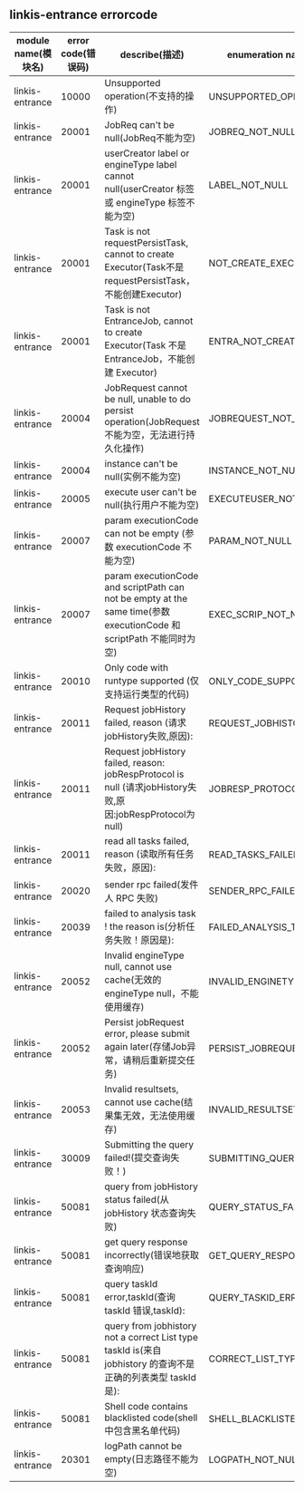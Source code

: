 ## linkis-entrance  errorcode

| module name(模块名) | error code(错误码)  | describe(描述) |enumeration name(枚举)| Exception Class(类名)|
| -------- | -------- | ----- |-----|-----|
|linkis-entrance |10000|Unsupported operation(不支持的操作)|UNSUPPORTED_OPERATION|EntranceErrorCodeSummary|
|linkis-entrance |20001|JobReq can't be null(JobReq不能为空)|JOBREQ_NOT_NULL|EntranceErrorCodeSummary|
|linkis-entrance |20001|userCreator label or engineType label cannot null(userCreator 标签或 engineType 标签不能为空)|LABEL_NOT_NULL|EntranceErrorCodeSummary|
|linkis-entrance |20001|Task is not requestPersistTask, cannot to create Executor(Task不是requestPersistTask，不能创建Executor)|NOT_CREATE_EXECUTOR|EntranceErrorCodeSummary|
|linkis-entrance |20001|Task is not EntranceJob, cannot to create Executor(Task 不是 EntranceJob，不能创建 Executor)|ENTRA_NOT_CREATE_EXECUTOR|EntranceErrorCodeSummary|
|linkis-entrance |20004|JobRequest cannot be null, unable to do persist operation(JobRequest 不能为空，无法进行持久化操作)|JOBREQUEST_NOT_NULL|EntranceErrorCodeSummary|
|linkis-entrance |20004|instance can't be null(实例不能为空)|INSTANCE_NOT_NULL|EntranceErrorCodeSummary|
|linkis-entrance |20005|execute user can't be null(执行用户不能为空)|EXECUTEUSER_NOT_NULL|EntranceErrorCodeSummary|
|linkis-entrance |20007|param executionCode can not be empty (参数 executionCode 不能为空)|PARAM_NOT_NULL|EntranceErrorCodeSummary|
|linkis-entrance |20007|param executionCode and scriptPath can not be empty at the same time(参数 executionCode 和 scriptPath 不能同时为空)|EXEC_SCRIP_NOT_NULL|EntranceErrorCodeSummary|
|linkis-entrance |20010|Only code with runtype supported (仅支持运行类型的代码)|ONLY_CODE_SUPPORTED|EntranceErrorCodeSummary|
|linkis-entrance |20011|Request jobHistory failed, reason (请求jobHistory失败,原因):|REQUEST_JOBHISTORY_FAILED|EntranceErrorCodeSummary|
|linkis-entrance |20011|Request jobHistory failed, reason: jobRespProtocol is null (请求jobHistory失败,原因:jobRespProtocol为null)|JOBRESP_PROTOCOL_NULL|EntranceErrorCodeSummary|
|linkis-entrance |20011|read all tasks failed, reason (读取所有任务失败，原因):|READ_TASKS_FAILED|EntranceErrorCodeSummary|
|linkis-entrance |20020|sender rpc failed(发件人 RPC 失败)|SENDER_RPC_FAILED|EntranceErrorCodeSummary|
|linkis-entrance |20039|failed to analysis task ! the reason is(分析任务失败！原因是):|FAILED_ANALYSIS_TASK|EntranceErrorCodeSummary|
|linkis-entrance |20052|Invalid engineType null, cannot use cache(无效的engineType null，不能使用缓存)|INVALID_ENGINETYPE_NULL|EntranceErrorCodeSummary|
|linkis-entrance |20052|Persist jobRequest error, please submit again later(存储Job异常，请稍后重新提交任务)|PERSIST_JOBREQUEST_ERROR|EntranceErrorCodeSummary|
|linkis-entrance |20053|Invalid resultsets, cannot use cache(结果集无效，无法使用缓存)|INVALID_RESULTSETS|EntranceErrorCodeSummary|
|linkis-entrance |30009|Submitting the query failed!(提交查询失败！)|SUBMITTING_QUERY_FAILED|EntranceErrorCodeSummary|
|linkis-entrance |50081|query from jobHistory status failed(从 jobHistory 状态查询失败)|QUERY_STATUS_FAILED|EntranceErrorCodeSummary|
|linkis-entrance |50081|get query response incorrectly(错误地获取查询响应)|GET_QUERY_RESPONSE|EntranceErrorCodeSummary|
|linkis-entrance |50081|query taskId  error,taskId(查询 taskId 错误,taskId):|QUERY_TASKID_ERROR|EntranceErrorCodeSummary|
|linkis-entrance |50081|query from jobhistory not a correct List type taskId is(来自 jobhistory 的查询不是正确的列表类型 taskId 是):|CORRECT_LIST_TYPR|EntranceErrorCodeSummary|
|linkis-entrance |50081|Shell code contains blacklisted code(shell中包含黑名单代码)|SHELL_BLACKLISTED_CODE|EntranceErrorCodeSummary|
|linkis-entrance |20301|logPath cannot be empty(日志路径不能为空)|LOGPATH_NOT_NULL|EntranceErrorCodeSummary|




